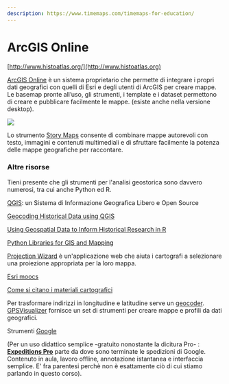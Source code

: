 ```yaml
---
description: https://www.timemaps.com/timemaps-for-education/
---
```


# ArcGIS Online

[http://www.histoatlas.org/](http://www.histoatlas.org)



[ArcGIS Online](https://www.esriitalia.it/prodotti/la-nostra-offerta/piattaforma-esri/arcgis-online) è un sistema proprietario che permette di integrare i propri dati geografici con quelli di Esri e degli utenti di ArcGIS per creare mappe. Le basemap pronte all’uso, gli strumenti, i template e i dataset permettono di creare e pubblicare facilmente le mappe. (esiste anche nella versione desktop).





![](<../.gitbook/assets/screenshot-www.esri.com-2022.04.19-14\_39\_57 (1).png>)

Lo strumento  [Story Maps](https://storymaps.arcgis.com/stories/de1edc28ecae42c2a1849d108350c997) consente di combinare mappe autorevoli con testo, immagini e contenuti multimediali e di sfruttare facilmente la potenza delle mappe geografiche per raccontare.





### Altre risorse

Tieni presente che gli strumenti per l'analisi geostorica sono davvero numerosi, tra cui anche Python ed R.&#x20;

[QGIS](https://www.qgis.org/it/site/): un Sistema di Informazione Geografica Libero e Open Source

[Geocoding Historical Data using QGIS](https://programminghistorian.org/en/lessons/geocoding-qgis)

[Using Geospatial Data to Inform Historical Research in R](https://programminghistorian.org/en/lessons/geospatial-data-analysis)

[Python Libraries for GIS and Mapping](https://gisgeography.com/python-libraries-gis-mapping/)

[Projection Wizard](https://projectionwizard.org) è un'applicazione web che aiuta i cartografi a selezionare una proiezione appropriata per la loro mappa.

[Esri moocs](https://www.esri.com/training/mooc/)

[Come si citano i materiali cartografici](https://lib.uwaterloo.ca/locations/umd/digital/citation.html)

Per trasformare indirizzi in longitudine e latitudine serve un [geocoder](https://www.gpsvisualizer.com/geocoder/). [GPSVisualizer](https://www.gpsvisualizer.com) fornisce un set di strumenti per creare mappe e profili da dati geografici.

Strumenti [ Google](https://www.google.com/earth/education/)

(Per un uso didattico semplice  -gratuito nonostante la dicitura Pro- : [**Expeditions Pro**](https://expeditionspro.com) parte da dove sono terminate le spedizioni di Google. Contenuto in aula, lavoro offline, annotazione istantanea e interfaccia semplice. E' fra parentesi perchè non è esattamente ciò di cui stiamo parlando in questo corso).
